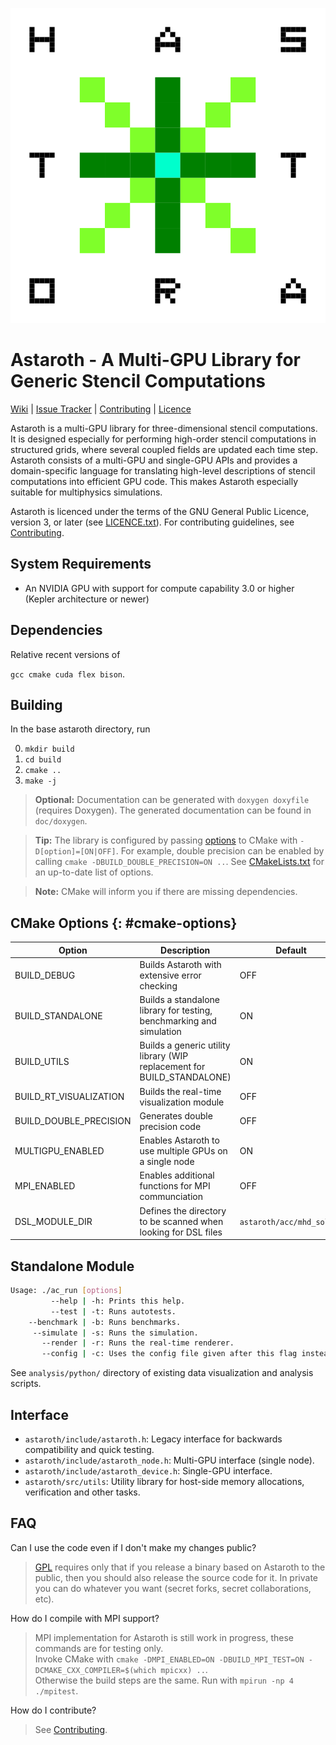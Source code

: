 ![astaroth_logo](./doc/astaroth_logo.svg "Astaroth Sigil")

# Astaroth - A Multi-GPU Library for Generic Stencil Computations

[Wiki](https://bitbucket.org/jpekkila/astaroth/wiki/Home) | [Issue Tracker](https://bitbucket.org/jpekkila/astaroth/issues?status=new&status=open) | [Contributing](https://bitbucket.org/jpekkila/astaroth/src/master/CONTRIBUTING.md) | [Licence](https://bitbucket.org/jpekkila/astaroth/src/master/LICENCE.txt)

Astaroth is a multi-GPU library for three-dimensional stencil computations. It is designed especially for performing high-order stencil
computations in structured grids, where several coupled fields are updated each time step. Astaroth consists of a multi-GPU and single-GPU
APIs and provides a domain-specific language for translating high-level descriptions of stencil computations into efficient GPU code. This
makes Astaroth especially suitable for multiphysics simulations.

Astaroth is licenced under the terms of the GNU General Public Licence, version 3, or later
(see [LICENCE.txt](https://bitbucket.org/miikkavaisala/astaroth-code/src/master/astaroth_2.0/LICENCE.txt)). For contributing guidelines, 
see [Contributing](https://bitbucket.org/jpekkila/astaroth/src/master/CONTRIBUTING.md).


## System Requirements
* An NVIDIA GPU with support for compute capability 3.0 or higher (Kepler architecture or newer)

## Dependencies
Relative recent versions of

`gcc cmake cuda flex bison`.

## Building

In the base astaroth directory, run

0. `mkdir build`
0. `cd build`
0. `cmake ..`
0. `make -j`

> **Optional:** Documentation can be generated with `doxygen doxyfile` (requires Doxygen). The
generated documentation can be found in `doc/doxygen`.

> **Tip:**  The library is configured by passing [options](#cmake-options) to CMake with `-D[option]=[ON|OFF]`.
For example, double precision can be enabled by calling `cmake -DBUILD_DOUBLE_PRECISION=ON ..`.
See [CMakeLists.txt](https://bitbucket.org/jpekkila/astaroth/src/master/CMakeLists.txt) for an up-to-date list of options.

> **Note:** CMake will inform you if there are missing dependencies.

## CMake Options {: #cmake-options}

| Option | Description | Default |
|--------|-------------|---------|
| BUILD_DEBUG | Builds Astaroth with extensive error checking | OFF |
| BUILD_STANDALONE | Builds a standalone library for testing, benchmarking and simulation | ON |
| BUILD_UTILS | Builds a generic utility library (WIP replacement for BUILD_STANDALONE) | ON |
| BUILD_RT_VISUALIZATION | Builds the real-time visualization module | OFF |
| BUILD_DOUBLE_PRECISION | Generates double precision code | OFF |
| MULTIGPU_ENABLED | Enables Astaroth to use multiple GPUs on a single node | ON |
| MPI_ENABLED | Enables additional functions for MPI communciation | OFF |
| DSL_MODULE_DIR | Defines the directory to be scanned when looking for DSL files | `astaroth/acc/mhd_solver` |


## Standalone Module


```Bash
Usage: ./ac_run [options]
	     --help | -h: Prints this help.
	     --test | -t: Runs autotests.
	--benchmark | -b: Runs benchmarks.
	 --simulate | -s: Runs the simulation.
	   --render | -r: Runs the real-time renderer.
	   --config | -c: Uses the config file given after this flag instead of the default.
```

See `analysis/python/` directory of existing data visualization and analysis scripts.

## Interface

* `astaroth/include/astaroth.h`: Legacy interface for backwards compatibility and quick testing.
* `astaroth/include/astaroth_node.h`: Multi-GPU interface (single node).
* `astaroth/include/astaroth_device.h`: Single-GPU interface.
* `astaroth/src/utils`: Utility library for host-side memory allocations, verification and other tasks.

## FAQ

Can I use the code even if I don't make my changes public?

> [GPL](https://bitbucket.org/jpekkila/astaroth/src/master/LICENCE.txt) requires only that if you release a binary based on Astaroth to the
public, then you should also release the source code for it. In private you can do whatever you want (secret forks, secret collaborations,
etc).

How do I compile with MPI support?

> MPI implementation for Astaroth is still work in progress, these commands are for testing only.  
Invoke CMake with `cmake -DMPI_ENABLED=ON -DBUILD_MPI_TEST=ON -DCMAKE_CXX_COMPILER=$(which mpicxx) ..`.  
Otherwise the build steps are the same. Run with `mpirun -np 4 ./mpitest`.

How do I contribute?

> See [Contributing](https://bitbucket.org/jpekkila/astaroth/src/master/CONTRIBUTING.md).

